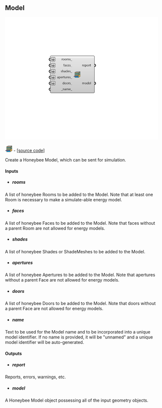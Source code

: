 ## Model

![](../../images/components/Model.png)

![](../../images/icons/Model.png) - [[source code]](https://github.com/ladybug-tools/honeybee-grasshopper-core/blob/master/honeybee_grasshopper_core/src//HB%20Model.py)


Create a Honeybee Model, which can be sent for simulation. 



#### Inputs
* ##### rooms 
A list of honeybee Rooms to be added to the Model. Note that at least one Room is necessary to make a simulate-able energy model. 
* ##### faces 
A list of honeybee Faces to be added to the Model. Note that faces without a parent Room are not allowed for energy models. 
* ##### shades 
A list of honeybee Shades or ShadeMeshes to be added to the Model. 
* ##### apertures 
A list of honeybee Apertures to be added to the Model. Note that apertures without a parent Face are not allowed for energy models. 
* ##### doors 
A list of honeybee Doors to be added to the Model. Note that doors without a parent Face are not allowed for energy models. 
* ##### name 
Text to be used for the Model name and to be incorporated into a unique model identifier. If no name is provided, it will be "unnamed" and a unique model identifier will be auto-generated. 

#### Outputs
* ##### report
Reports, errors, warnings, etc. 
* ##### model
A Honeybee Model object possessing all of the input geometry objects. 